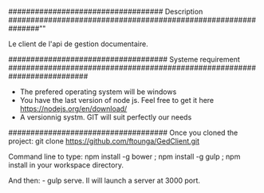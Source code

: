 ################################### Description ###############################################################""

Le client de l'api de gestion documentaire.

#################################### Systeme requirement ##########################################################################

- The prefered operating system will be windows
- You have the last version of node js. Feel free to get it here https://nodejs.org/en/download/
- A versionnig systm. GIT will suit perfectly our needs

####################################
Once you cloned the project: git clone https://github.com/ftounga/GedClient.git

Command line to type: npm install -g bower ; npm install -g gulp ; npm install in your workspace directory.

And then:
	- gulp serve. Il will launch a server at 3000 port. 